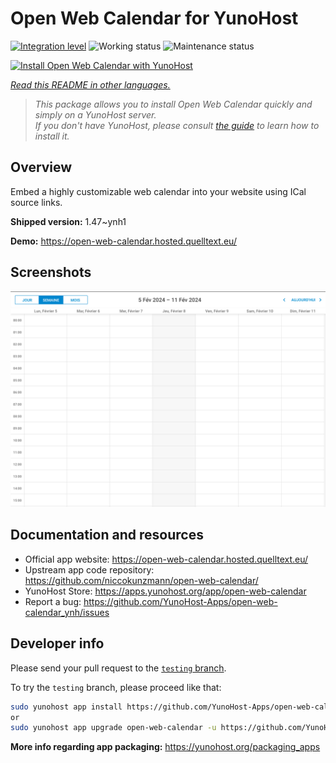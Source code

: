 <!--
N.B.: This README was automatically generated by <https://github.com/YunoHost/apps/tree/master/tools/readme_generator>
It shall NOT be edited by hand.
-->

# Open Web Calendar for YunoHost

[![Integration level](https://apps.yunohost.org/badge/integration/open-web-calendar)](https://ci-apps.yunohost.org/ci/apps/open-web-calendar/)
![Working status](https://apps.yunohost.org/badge/state/open-web-calendar)
![Maintenance status](https://apps.yunohost.org/badge/maintained/open-web-calendar)

[![Install Open Web Calendar with YunoHost](https://install-app.yunohost.org/install-with-yunohost.svg)](https://install-app.yunohost.org/?app=open-web-calendar)

*[Read this README in other languages.](./ALL_README.md)*

> *This package allows you to install Open Web Calendar quickly and simply on a YunoHost server.*  
> *If you don't have YunoHost, please consult [the guide](https://yunohost.org/install) to learn how to install it.*

## Overview

Embed a highly customizable web calendar into your website using ICal source links.

**Shipped version:** 1.47~ynh1

**Demo:** <https://open-web-calendar.hosted.quelltext.eu/>

## Screenshots

![Screenshot of Open Web Calendar](./doc/screenshots/screenshot.png)

## Documentation and resources

- Official app website: <https://open-web-calendar.hosted.quelltext.eu/>
- Upstream app code repository: <https://github.com/niccokunzmann/open-web-calendar/>
- YunoHost Store: <https://apps.yunohost.org/app/open-web-calendar>
- Report a bug: <https://github.com/YunoHost-Apps/open-web-calendar_ynh/issues>

## Developer info

Please send your pull request to the [`testing` branch](https://github.com/YunoHost-Apps/open-web-calendar_ynh/tree/testing).

To try the `testing` branch, please proceed like that:

```bash
sudo yunohost app install https://github.com/YunoHost-Apps/open-web-calendar_ynh/tree/testing --debug
or
sudo yunohost app upgrade open-web-calendar -u https://github.com/YunoHost-Apps/open-web-calendar_ynh/tree/testing --debug
```

**More info regarding app packaging:** <https://yunohost.org/packaging_apps>
